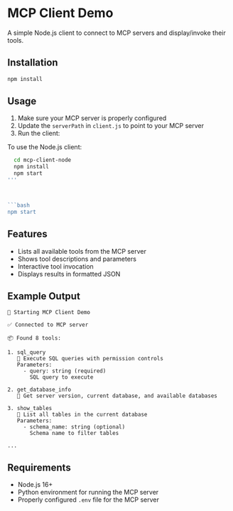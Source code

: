 # MCP Client Demo

A simple Node.js client to connect to MCP servers and display/invoke their tools.

## Installation

```bash
npm install
```

## Usage

1. Make sure your MCP server is properly configured
2. Update the `serverPath` in `client.js` to point to your MCP server
3. Run the client:

To use the Node.js client:
 
```bash
  cd mcp-client-node
  npm install
  npm start
'''



```bash
npm start
```

## Features

- Lists all available tools from the MCP server
- Shows tool descriptions and parameters
- Interactive tool invocation
- Displays results in formatted JSON

## Example Output

```
🚀 Starting MCP Client Demo

✅ Connected to MCP server

📦 Found 8 tools:

1. sql_query
   📝 Execute SQL queries with permission controls
   Parameters:
     - query: string (required)
       SQL query to execute

2. get_database_info
   📝 Get server version, current database, and available databases

3. show_tables
   📝 List all tables in the current database
   Parameters:
     - schema_name: string (optional)
       Schema name to filter tables

...
```

## Requirements

- Node.js 16+
- Python environment for running the MCP server
- Properly configured `.env` file for the MCP server